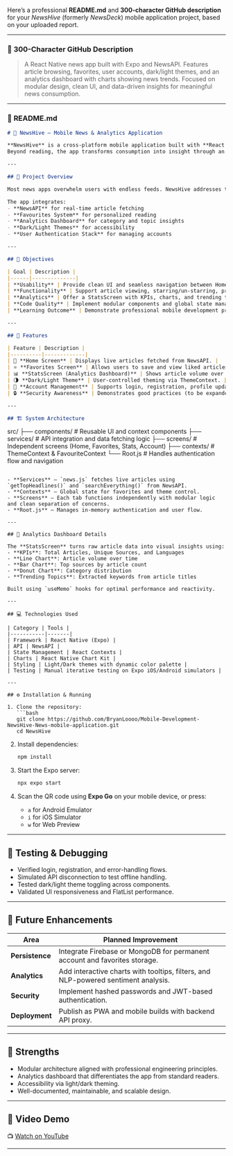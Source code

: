 Here’s a professional **README.md** and **300-character GitHub description** for your *NewsHive* (formerly *NewsDeck*) mobile application project, based on your uploaded report.

---

### 📰 **300-Character GitHub Description**

> A React Native news app built with Expo and NewsAPI. Features article browsing, favorites, user accounts, dark/light themes, and an analytics dashboard with charts showing news trends. Focused on modular design, clean UI, and data-driven insights for meaningful news consumption.

---

### 📘 **README.md**

```markdown
# 📰 NewsHive — Mobile News & Analytics Application

**NewsHive** is a cross-platform mobile application built with **React Native** and **Expo**, designed to let users explore, bookmark, and analyze global news articles.  
Beyond reading, the app transforms consumption into insight through an interactive **Analytics Dashboard** that visualizes trends, topics, and article distributions.

---

## 🧠 Project Overview

Most news apps overwhelm users with endless feeds. NewsHive addresses this by merging **intuitive browsing** with **data visualization**, enabling users to not just read news, but **understand patterns** in what they consume.

The app integrates:
- **NewsAPI** for real-time article fetching  
- **Favourites System** for personalized reading  
- **Analytics Dashboard** for category and topic insights  
- **Dark/Light Themes** for accessibility  
- **User Authentication Stack** for managing accounts  

---

## 🎯 Objectives

| Goal | Description |
|------|--------------|
| **Usability** | Provide clean UI and seamless navigation between Home, Favorites, Stats, and Account screens. |
| **Functionality** | Support article viewing, starring/un-starring, profile management, and theme toggling. |
| **Analytics** | Offer a StatsScreen with KPIs, charts, and trending topic summaries. |
| **Code Quality** | Implement modular components and global state management via React Contexts. |
| **Learning Outcome** | Demonstrate professional mobile development practices using React Native. |

---

## 🧩 Features

| Feature | Description |
|----------|-------------|
| 📰 **Home Screen** | Displays live articles fetched from NewsAPI. |
| ⭐ **Favorites Screen** | Allows users to save and view liked articles. |
| 📊 **StatsScreen (Analytics Dashboard)** | Shows article volume over time, source distribution, and category trends. |
| 🌗 **Dark/Light Theme** | User-controlled theming via ThemeContext. |
| 👤 **Account Management** | Supports login, registration, profile update, and feedback forms. |
| 🔒 **Security Awareness** | Demonstrates good practices (to be expanded with hashing and JWT in future work). |

---

## 🏗️ System Architecture

```

src/
├── components/       # Reusable UI and context components
├── services/         # API integration and data fetching logic
├── screens/          # Independent screens (Home, Favorites, Stats, Account)
├── contexts/         # ThemeContext & FavouriteContext
└── Root.js           # Handles authentication flow and navigation

````

- **Services** — `news.js` fetches live articles using `getTopHeadlines()` and `searchEverything()` from NewsAPI.  
- **Contexts** — Global state for favorites and theme control.  
- **Screens** — Each tab functions independently with modular logic and clean separation of concerns.  
- **Root.js** — Manages in-memory authentication and user flow.

---

## 🧮 Analytics Dashboard Details

The **StatsScreen** turns raw article data into visual insights using:
- **KPIs**: Total Articles, Unique Sources, and Languages  
- **Line Chart**: Article volume over time  
- **Bar Chart**: Top sources by article count  
- **Donut Chart**: Category distribution  
- **Trending Topics**: Extracted keywords from article titles  

Built using `useMemo` hooks for optimal performance and reactivity.

---

## 💻 Technologies Used

| Category | Tools |
|-----------|-------|
| Framework | React Native (Expo) |
| API | NewsAPI |
| State Management | React Contexts |
| Charts | React Native Chart Kit |
| Styling | Light/Dark themes with dynamic color palette |
| Testing | Manual iterative testing on Expo iOS/Android simulators |

---

## ⚙️ Installation & Running

1. Clone the repository:
   ```bash
   git clone https://github.com/BryanLoooo/Mobile-Development-NewsHive-News-mobile-application.git
   cd NewsHive
````

2. Install dependencies:

   ```bash
   npm install
   ```

3. Start the Expo server:

   ```bash
   npx expo start
   ```

4. Scan the QR code using **Expo Go** on your mobile device, or press:

   * `a` for Android Emulator
   * `i` for iOS Simulator
   * `w` for Web Preview

---

## 🧪 Testing & Debugging

* Verified login, registration, and error-handling flows.
* Simulated API disconnection to test offline handling.
* Tested dark/light theme toggling across components.
* Validated UI responsiveness and FlatList performance.

---

## 🧭 Future Enhancements

| Area            | Planned Improvement                                                                |
| --------------- | ---------------------------------------------------------------------------------- |
| **Persistence** | Integrate Firebase or MongoDB for permanent account and favorites storage.         |
| **Analytics**   | Add interactive charts with tooltips, filters, and NLP-powered sentiment analysis. |
| **Security**    | Implement hashed passwords and JWT-based authentication.                           |
| **Deployment**  | Publish as PWA and mobile builds with backend API proxy.                           |

---

## 🌟 Strengths

* Modular architecture aligned with professional engineering principles.
* Analytics dashboard that differentiates the app from standard readers.
* Accessibility via light/dark theming.
* Well-documented, maintainable, and scalable design.

---

## 🧩 Video Demo

📺 [Watch on YouTube](https://youtu.be/TGnkmvBHCR8)

---
